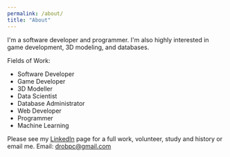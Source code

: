 ```yaml
---
permalink: /about/
title: "About"
---
```

I'm a software developer and programmer. I'm also highly interested in game development, 3D modeling, and databases.

Fields of Work:
- Software Developer
- Game Developer
- 3D Modeller
- Data Scientist
- Database Administrator
- Web Developer
- Programmer
- Machine Learning

Please see my [LinkedIn](https://www.linkedin.com/in/danielrozek/) page for a full work, volunteer, study and history or email me.
Email: drobpc@gmail.com

